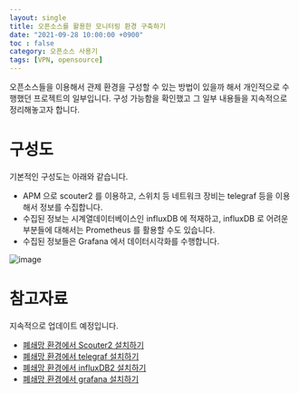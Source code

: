 ```yaml
---
layout: single                                
title: 오픈소스를 활용한 모니터링 환경 구축하기
date: "2021-09-28 10:00:00 +0900"
toc : false
category: 오픈소스 사용기
tags: [VPN, opensource]
---
```


오픈소스들을 이용해서 관제 환경을 구성할 수 있는 방법이 있을까 해서 개인적으로 수행했던 프로젝트의 일부입니다.
구성 가능함을 확인했고 그 일부 내용들을 지속적으로 정리해놓고자 합니다.

구성도
================

기본적인 구성도는 아래와 같습니다.
+ APM 으로 scouter2 를 이용하고, 스위치 등 네트워크 장비는 telegraf 등을 이용해서 정보를 수집합니다.
+ 수집된 정보는 시계열데이터베이스인 influxDB 에 적재하고, influxDB 로 어려운 부분들에 대해서는 Prometheus 를 활용할 수도 있습니다.
+ 수집된 정보들은 Grafana 에서 데이터시각화를 수행합니다.

![image](https://user-images.githubusercontent.com/23024189/163524583-860564e8-f32c-42b9-ab4d-c3f274771a30.png)


참고자료
================
지속적으로 업데이트 예정입니다.

+ [폐쇄망 환경에서 Scouter2 설치하기](https://lincyen.github.io/%EC%98%A4%ED%94%88%EC%86%8C%EC%8A%A4%20%EC%82%AC%EC%9A%A9%EA%B8%B0/private-install-scouter2/)
+ [폐쇄망 환경에서 telegraf 설치하기](https://lincyen.github.io/%EC%98%A4%ED%94%88%EC%86%8C%EC%8A%A4%20%EC%82%AC%EC%9A%A9%EA%B8%B0/private-install-telegraf/)
+ [폐쇄망 환경에서 influxDB2 설치하기](https://lincyen.github.io/%EC%98%A4%ED%94%88%EC%86%8C%EC%8A%A4%20%EC%82%AC%EC%9A%A9%EA%B8%B0/private-install-influxdb2/)
+ [폐쇄망 환경에서 grafana 설치하기](https://lincyen.github.io/%EC%98%A4%ED%94%88%EC%86%8C%EC%8A%A4%20%EC%82%AC%EC%9A%A9%EA%B8%B0/private-install-grafana/)



